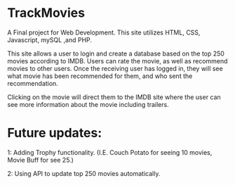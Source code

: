 # TrackMovies
A Final project for Web Development.
This site utilizes HTML, CSS, Javascript, mySQL ,and PHP.

This site allows a user to login and create a database based on the top 250 movies according to IMDB. 
Users can rate the movie, as well as recommend movies to other users. Once the receiving user has logged in, they will see what movie has been 
recommended for them, and who sent the recommendation. 

Clicking on the movie will direct them to the IMDB site where the user can see more information about the movie including trailers.

# Future updates:

1: Adding Trophy functionality. (I.E. Couch Potato for seeing 10 movies, Movie Buff for see 25.)

2: Using API to update top 250 movies automatically.   
  
  

